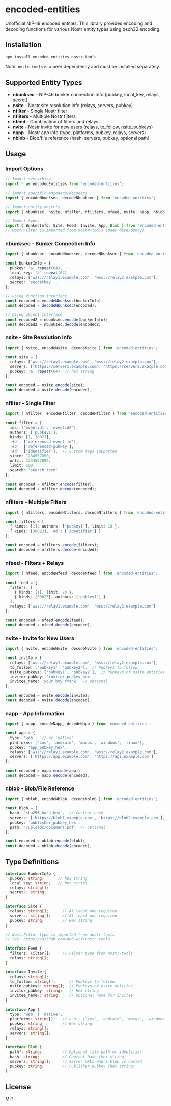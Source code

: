 # encoded-entities

Unofficial NIP-19 encoded entities. This library provides encoding and decoding functions for various Nostr entity types using bech32 encoding.

## Installation

```bash
npm install encoded-entities nostr-tools
```

Note: `nostr-tools` is a peer dependency and must be installed separately.

## Supported Entity Types

- **nbunksec** - NIP-46 bunker connection info (pubkey, local_key, relays, secret)
- **nsite** - Nostr site resolution info (relays, servers, pubkey)
- **nfilter** - Single Nostr filter
- **nfilters** - Multiple Nostr filters
- **nfeed** - Combination of filters and relays
- **nvite** - Nostr invite for new users (relays, to_follow, nsite_pubkeys)
- **napp** - Nostr app info (type, platforms, pubkey, relays, servers)
- **nblob** - Blob/file reference (hash, servers, pubkey, optional path)

## Usage

### Import Options

```typescript
// Import everything
import * as encodedEntities from 'encoded-entities';

// Import specific encoders/decoders
import { encodeNbunksec, decodeNbunksec } from 'encoded-entities';

// Import entity objects
import { nbunksec, nsite, nfilter, nfilters, nfeed, nvite, napp, nblob } from 'encoded-entities';

// Import types
import { BunkerInfo, Site, Feed, Invite, App, Blob } from 'encoded-entities';
// NostrFilter is imported from nostr-tools (peer dependency)
```

### nbunksec - Bunker Connection Info

```typescript
import { nbunksec, encodeNbunksec, decodeNbunksec } from 'encoded-entities';

const bunkerInfo = {
  pubkey: 'a'.repeat(64),
  local_key: 'b'.repeat(64),
  relays: ['wss://relay1.example.com', 'wss://relay2.example.com'],
  secret: 'secretkey...'
};

// Using function interface
const encoded = encodeNbunksec(bunkerInfo);
const decoded = decodeNbunksec(encoded);

// Using object interface
const encoded2 = nbunksec.encode(bunkerInfo);
const decoded2 = nbunksec.decode(encoded2);
```

### nsite - Site Resolution Info

```typescript
import { nsite, encodeNsite, decodeNsite } from 'encoded-entities';

const site = {
  relays: ['wss://relay1.example.com', 'wss://relay2.example.com'],
  servers: ['https://server1.example.com', 'https://server2.example.com'],
  pubkey: 'a'.repeat(64)  // hex string
};

const encoded = nsite.encode(site);
const decoded = nsite.decode(encoded);
```

### nfilter - Single Filter

```typescript
import { nfilter, encodeNfilter, decodeNfilter } from 'encoded-entities';

const filter = {
  ids: ['eventid1', 'eventid2'],
  authors: ['pubkey1'],
  kinds: [1, 30023],
  '#e': ['referenced-event-id'],
  '#p': ['referenced-pubkey'],
  '#d': ['identifier'],  // Custom tags supported
  since: 1234567890,
  until: 1234567899,
  limit: 100,
  search: 'search term'
};

const encoded = nfilter.encode(filter);
const decoded = nfilter.decode(encoded);
```

### nfilters - Multiple Filters

```typescript
import { nfilters, encodeNfilters, decodeNfilters } from 'encoded-entities';

const filters = [
  { kinds: [1], authors: ['pubkey1'], limit: 10 },
  { kinds: [30023], '#d': ['identifier'] }
];

const encoded = nfilters.encode(filters);
const decoded = nfilters.decode(encoded);
```

### nfeed - Filters + Relays

```typescript
import { nfeed, encodeNfeed, decodeNfeed } from 'encoded-entities';

const feed = {
  filters: [
    { kinds: [1], limit: 20 },
    { kinds: [30023], authors: ['pubkey1'] }
  ],
  relays: ['wss://relay1.example.com', 'wss://relay2.example.com']
};

const encoded = nfeed.encode(feed);
const decoded = nfeed.decode(encoded);
```

### nvite - Invite for New Users

```typescript
import { nvite, encodeNvite, decodeNvite } from 'encoded-entities';

const invite = {
  relays: ['wss://relay1.example.com', 'wss://relay2.example.com'],
  to_follow: ['pubkey1', 'pubkey2'],  // Pubkeys to follow
  nsite_pubkeys: ['pubkey1', 'pubkey2'],  // Pubkeys of nsite entities
  invitor_pubkey: 'invitor_pubkey_hex',
  invitee_name: 'your boy frank'  // optional
};

const encoded = nvite.encode(invite);
const decoded = nvite.decode(encoded);
```

### napp - App Information

```typescript
import { napp, encodeNapp, decodeNapp } from 'encoded-entities';

const app = {
  type: 'web',  // or 'native'
  platforms: ['ios', 'android', 'macos', 'windows', 'linux'],
  pubkey: 'app_pubkey_hex',
  relays: ['wss://relay1.example.com', 'wss://relay2.example.com'],
  servers: ['https://app.example.com', 'https://api.example.com']
};

const encoded = napp.encode(app);
const decoded = napp.decode(encoded);
```

### nblob - Blob/File Reference

```typescript
import { nblob, encodeNblob, decodeNblob } from 'encoded-entities';

const blob = {
  hash: 'sha256_hash_hex',  // Content hash
  servers: ['https://blob1.example.com', 'https://blob2.example.com'],
  pubkey: 'publisher_pubkey_hex',
  path: '/uploads/document.pdf'  // optional
};

const encoded = nblob.encode(blob);
const decoded = nblob.decode(encoded);
```

## Type Definitions

```typescript
interface BunkerInfo {
  pubkey: string;      // hex string
  local_key: string;   // hex string
  relays: string[];
  secret?: string;
}

interface Site {
  relays: string[];      // At least one required
  servers: string[];     // At least one required  
  pubkey: string;        // Hex string
}

// NostrFilter type is imported from nostr-tools
// See: https://github.com/nbd-wtf/nostr-tools

interface Feed {
  filters: Filter[];     // Filter type from nostr-tools
  relays: string[];
}

interface Invite {
  relays: string[];
  to_follow: string[];      // Pubkeys to follow
  nsite_pubkeys: string[];  // Pubkeys of nsite entities
  invitor_pubkey: string;   // Hex string
  invitee_name?: string;    // Optional name for invitee
}

interface App {
  type: 'web' | 'native';
  platforms: string[];   // e.g., ['ios', 'android', 'macos', 'windows', 'linux']
  pubkey: string;        // Hex string
  relays: string[];
  servers: string[];
}

interface Blob {
  path?: string;         // Optional file path or identifier
  hash: string;          // Content hash (hex string)
  servers: string[];     // Server URLs where blob is hosted
  pubkey: string;        // Publisher pubkey (hex string)
}
```

## License

MIT

